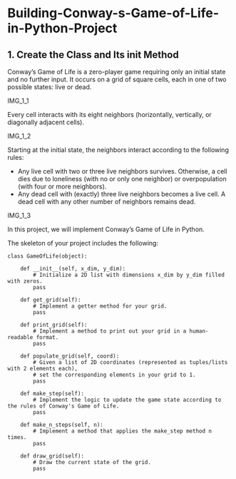 # Building-Conway-s-Game-of-Life-in-Python-Project

## 1. Create the Class and Its __init__ Method
Conway’s Game of Life is a zero-player game requiring only an initial state and no further input. It occurs on a grid of square cells, each in one of two possible states: live or dead.

IMG_1_1

Every cell interacts with its eight neighbors (horizontally, vertically, or diagonally adjacent cells).

IMG_1_2

Starting at the initial state, the neighbors interact according to the following rules:

* Any live cell with two or three live neighbors survives. Otherwise, a cell dies due to loneliness (with no or only one neighbor) or overpopulation (with four or more neighbors).
* Any dead cell with (exactly) three live neighbors becomes a live cell. A dead cell with any other number of neighbors remains dead.

IMG_1_3

In this project, we will implement Conway’s Game of Life in Python.

The skeleton of your project includes the following:

```
class GameOfLife(object):  
    
    def __init__(self, x_dim, y_dim):
        # Initialize a 2D list with dimensions x_dim by y_dim filled with zeros.
        pass
    
    def get_grid(self):
        # Implement a getter method for your grid.
        pass

    def print_grid(self):
        # Implement a method to print out your grid in a human-readable format.
        pass

    def populate_grid(self, coord):
        # Given a list of 2D coordinates (represented as tuples/lists with 2 elements each),
        # set the corresponding elements in your grid to 1.
        pass

    def make_step(self):
        # Implement the logic to update the game state according to the rules of Conway's Game of Life.
        pass

    def make_n_steps(self, n):
        # Implement a method that applies the make_step method n times.
        pass

    def draw_grid(self):
        # Draw the current state of the grid.
        pass
```

